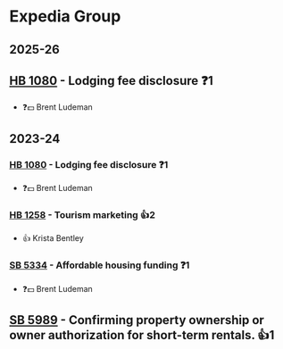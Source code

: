 # Expedia Group
## 2025-26

## [HB 1080](/bill/2025-26/hb/1080/) - Lodging fee disclosure   ❓1
* ❓💵 Brent Ludeman

## 2023-24

### [HB 1080](/bill/2023-24/hb/1080/) - Lodging fee disclosure   ❓1
* ❓💵 Brent Ludeman

### [HB 1258](/bill/2023-24/hb/1258/) - Tourism marketing 👍2  
* 👍 Krista Bentley

### [SB 5334](/bill/2023-24/sb/5334/) - Affordable housing funding   ❓1
* ❓💵 Brent Ludeman

## [SB 5989](/bill/2023-24/sb/5989/) - Confirming property ownership or owner authorization for short-term rentals. 👍1  
